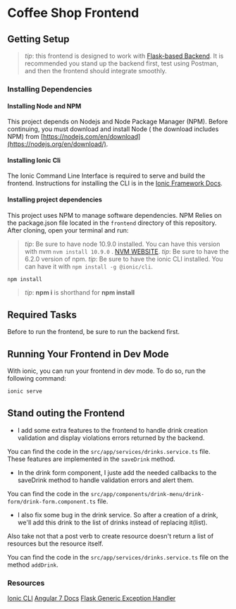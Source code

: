 # Coffee Shop Frontend

## Getting Setup

> _tip_: this frontend is designed to work with [Flask-based Backend](../backend). It is recommended you stand up the
> backend first, test using Postman, and then the frontend should integrate smoothly.

### Installing Dependencies

#### Installing Node and NPM

This project depends on Nodejs and Node Package Manager (NPM). Before continuing, you must download and install Node (
the download includes NPM) from [https://nodejs.com/en/download](https://nodejs.org/en/download/).

#### Installing Ionic Cli

The Ionic Command Line Interface is required to serve and build the frontend. Instructions for installing the CLI is in
the [Ionic Framework Docs](https://ionicframework.com/docs/installation/cli).

#### Installing project dependencies

This project uses NPM to manage software dependencies. NPM Relies on the package.json file located in the `frontend`
directory of this repository. After cloning, open your terminal and run:

> _tip_: Be sure to have node 10.9.0 installed. You can have this version with nvm `nvm install 10.9.0`
> . [NVM WEBSITE](https://nvm.io/en/download.html).
> _tip_: Be sure to have the 6.2.0 version of npm.
> _tip_: Be sure to have the ionic CLI installed. You can have it with `npm install -g @ionic/cli`.

```bash
npm install
```

> _tip_: **npm i** is shorthand for **npm install**

## Required Tasks

Before to run the frontend, be sure to run the backend first.

## Running Your Frontend in Dev Mode

With ionic, you can run your frontend in dev mode. To do so, run the following command:

```bash
ionic serve
```

## Stand outing the Frontend

- I add some extra features to the frontend to handle drink creation validation and display violations errors returned
  by the backend.

You can find the code in the `src/app/services/drinks.service.ts` file. These features are implemented in
the `saveDrink` method.

- In the drink form component, I juste add the needed callbacks to the saveDrink method to handle validation errors and
  alert them.

You can find the code in the `src/app/components/drink-menu/drink-form/drink-form.component.ts` file.

- I also fix some bug in the drink service. So after a creation of a drink, we'll add this drink to the list of drinks
  instead of replacing it(list).

Also take not that a post verb to create resource doesn't return a list of resources but the resource itself.

You can find the code in the `src/app/services/drinks.service.ts` file on the method `addDrink`.


### Resources

[Ionic CLI](https://ionicframework.com/docs/cli)
[Angular 7 Docs](https://v7.angular.io/docs)
[Flask Generic Exception Handler](https://flask.palletsprojects.com/en/2.1.x/errorhandling/#generic-exception-handlers)


